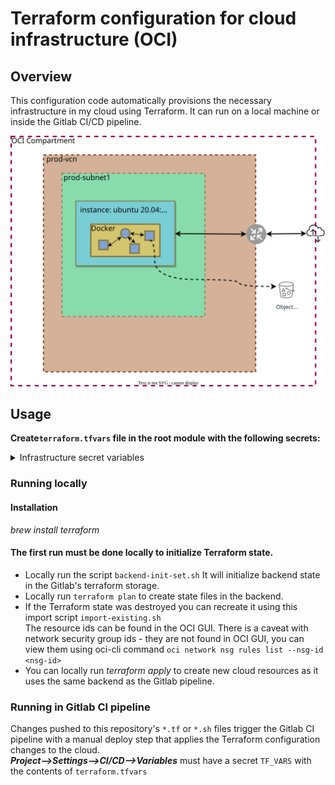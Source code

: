 # Terraform configuration for cloud infrastructure (OCI)

## Overview

This configuration code automatically provisions the necessary infrastructure in my cloud using Terraform. It can run
on a local machine or inside the Gitlab CI/CD pipeline.

![Diagram of the current cloud infrastructure](./Diagram.drawio.svg "Diagram of the current limited free tier cloud infrastructure")

## Usage

**Create`terraform.tfvars` file in the root module with the following secrets:**
<details>
  <summary>
    Infrastructure secret variables
  </summary>


The authentication block can be generated from:  
Dashboard --> User --> API keys --> Add API key
--> [Configuration file](https://docs.oracle.com/en-us/iaas/Content/API/Concepts/sdkconfig.htm)

/* --------- authentication --------- */

`user`         
`fingerprint`  
`tenancy`  
`region`  
`key_file`  is the `KEY_FILE` secret variable

/* ----------- compartment ---------- */

`compartment_id` # Dashboard --> Identity --> Compartments --> Compartment details

/* ----------- environment ---------- */

`env_prefix` # prod / dev / test

/* --------------- vcn -------------- */

`vcn_cidr_block`  
`subnet_cidr_block`  
`internet_gateway_enabled` # true / false

/* ------- webserver instance ------- */

`instance_shape` # [instance shapes](https://docs.oracle.com/en-us/iaas/Content/Compute/References/computeshapes.htm)  
`image_operating_system` # [images](https://docs.oracle.com/en-us/iaas/images/)  
`image_operating_system_version`  
`public_key_path` # ssh-keygen -t rsa -m PEM  
`web_server_private_ip` # from the `subnet_cidr_block`  
`myip` # ip address allowed to ssh  
`allow_ssh_from_anywhere` # true / false

</details>

### Running locally

#### Installation

*brew install terraform*

#### The first run must be done locally to initialize Terraform state.

- Locally run the script `backend-init-set.sh` It will initialize backend state in the Gitlab's terraform storage.
- Locally run `terraform plan` to create state files in the backend.
- If the Terraform state was destroyed you can recreate it using this import script `import-existing.sh`  
  The resource ids can be found in the OCI GUI. There is a caveat with network security group ids - they are not found
  in OCI GUI, you can view them using oci-cli command `oci network nsg rules list --nsg-id <nsg-id>`
- You can locally run *terraform apply* to create new cloud resources as it uses the same backend as the Gitlab
  pipeline.

### Running in Gitlab CI pipeline

Changes pushed to this repository's `*.tf` or `*.sh` files trigger the Gitlab CI pipeline with a manual deploy step that
applies the Terraform configuration changes to the cloud.  
***Project—>Settings—>CI/CD—>Variables*** must have a secret `TF_VARS` with the contents of `terraform.tfvars`